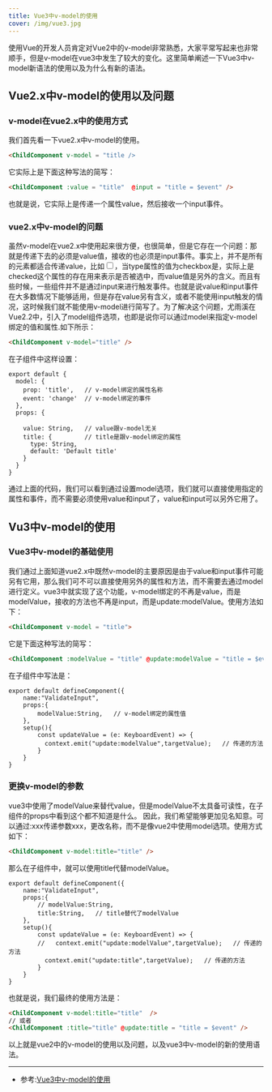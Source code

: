 ```yaml
---
title: Vue3中v-model的使用
cover: /img/vue3.jpg
---
```


使用Vue的开发人员肯定对Vue2中的v-model非常熟悉，大家平常写起来也非常顺手，但是v-model在vue3中发生了较大的变化。这里简单阐述一下Vue3中v-model新语法的使用以及为什么有新的语法。

## Vue2.x中v-model的使用以及问题
### v-model在vue2.x中的使用方式
我们首先看一下vue2.x中v-model的使用。

``` HTML
<ChildComponent v-model = "title />
```

它实际上是下面这种写法的简写：

``` HTML
<ChildComponent :value = "title"  @input = "title = $event" />
```

也就是说，它实际上是传递一个属性value，然后接收一个input事件。

### vue2.x中v-model的问题
虽然v-model在vue2.x中使用起来很方便，也很简单，但是它存在一个问题：那就是传递下去的必须是value值，接收的也必须是input事件。事实上，并不是所有的元素都适合传递value，比如<input type="checkbox">，当type属性的值为checkbox是，实际上是checked这个属性的存在用来表示是否被选中，而value值是另外的含义。而且有些时候，一些组件并不是通过input来进行触发事件。也就是说value和input事件在大多数情况下能够适用，但是存在value另有含义，或者不能使用input触发的情况，这时候我们就不能使用v-model进行简写了。为了解决这个问题，尤雨溪在Vue2.2中，引入了model组件选项，也即是说你可以通过model来指定v-model绑定的值和属性.如下所示：

``` HTML
<ChildComponent v-model="title" />
```

在子组件中这样设置：

``` JS
export default {
  model: {
    prop: 'title',   // v-model绑定的属性名称
    event: 'change'  // v-model绑定的事件
  },
  props: {

    value: String,   // value跟v-model无关
    title: {         // title是跟v-model绑定的属性
      type: String,
      default: 'Default title'
    }
  }
}
```

通过上面的代码，我们可以看到通过设置model选项，我们就可以直接使用指定的属性和事件，而不需要必须使用value和input了，value和input可以另外它用了。

## Vu3中v-model的使用
### Vue3中v-model的基础使用
我们通过上面知道vue2.x中既然v-model的主要原因是由于value和input事件可能另有它用，那么我们可不可以直接使用另外的属性和方法，而不需要去通过model进行定义。vue3中就实现了这个功能，v-model绑定的不再是value，而是modelValue，接收的方法也不再是input，而是update:modelValue。使用方法如下：

``` HTML
<ChildComponent v-model = "title">
```

它是下面这种写法的简写：

``` HTML
<ChildComponent :modelValue = "title" @update:modelValue = "title = $event">
```

在子组件中写法是：

``` JS
export default defineComponent({
    name:"ValidateInput",
    props:{
        modelValue:String,   // v-model绑定的属性值
    },
    setup(){
        const updateValue = (e: KeyboardEvent) => {
          context.emit("update:modelValue",targetValue);   // 传递的方法
        }
    }
}
```

### 更换v-model的参数
vue3中使用了modelValue来替代value，但是modelValue不太具备可读性，在子组件的props中看到这个都不知道是什么。 因此，我们希望能够更加见名知意。可以通过:xxx传递参数xxx，更改名称，而不是像vue2中使用model选项。使用方式如下：

``` HTML
<ChildComponent v-model:title="title" />
```

那么在子组件中，就可以使用title代替modelValue。

``` JS
export default defineComponent({
    name:"ValidateInput",
    props:{
        // modelValue:String,
        title:String,   // title替代了modelValue
    },
    setup(){
        const updateValue = (e: KeyboardEvent) => {
        //   context.emit("update:modelValue",targetValue);   // 传递的方法
          context.emit("update:title",targetValue);   // 传递的方法
        }
    }
}
```

也就是说，我们最终的使用方法是：

``` HTML
<ChildComponent v-model:title="title"  />
// 或者
<ChildComponent :title="title" @update:title = "title = $event" />
```

以上就是vue2中的v-model的使用以及问题，以及vue3中v-model的新的使用语法。

---
* 参考:[Vue3中v-model的使用](https://zhuanlan.zhihu.com/p/342617376)
